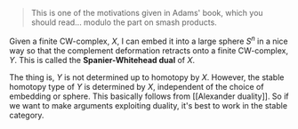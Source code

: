 > This is one of the motivations given in Adams' book, which you should read... modulo the part on smash products.

Given a finite CW-complex, $X$, I can embed it into a large sphere $S^n$ in a nice way so that the complement deformation retracts onto a finite CW-complex, $Y$. This is called the **Spanier-Whitehead dual** of $X$. 

The thing is, $Y$ is not determined up to homotopy by $X$. However, the stable homotopy type of $Y$ is determined by $X$, independent of the choice of embedding or sphere.
This basically follows from [[Alexander duality]]. 
So if we want to make arguments exploiting duality, it's best to work in the stable category.
